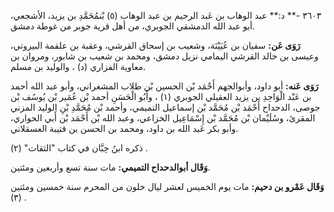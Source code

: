 ٣٦٠٣ -** د:** عبد الوهاب بن عَبد الرحيم بن عبد الوهاب (٥) بْنمُحَمَّدِ بن يزيد، الأشجعي، أبو عبد الله الدمشقي الجوبري، من أهل قرية جوبر من غوطة دمشق.

**رَوَى عَن:** سفيان بن عُيَيْنَة، وشعيب بن إسحاق القرشي، وعقبة بن علقمة البيروتي، وعيسى بن خالد القرشي اليمامي نزيل دمشق، ومحمد بن شعيب بن شابور، ومروان بن معاوية الفزاري (د) ، والوليد بن مسلم.

**رَوَى عَنه:** أبو داود، وأبوالجهم أَحْمَد بْن الحسين بْن طلاب المشغراني، وأبو عبد الله أحمد بن عَبْد الْوَاحِدِ بن يزيد العقيلي الجوبري (١) ، وأَبُو الْحَسَنِ أحمد بْن عُمَير بْن يُوسُف بْن جوصى، الدحداح أَحْمَد بْن مُحَمَّد بْن إسماعيل التميمي، وأحمد بْن مُحَمَّدِ بْنِ الوليد المزني المقرئ، وسُلَيْمان بْن مُحَمَّد بْن إِسْمَاعِيل الخزاعي، وعبد الله بْن أَحْمَد بْن أَبي الحواري، وأبو بكر عَبد الله بن داود، ومحمد بن الحسن بن قتيبة العسقلاني.

ذكره ابنُ حِبَّان في كتاب "الثقات" (٢) .

**وَقَال أبوالدحداح التميمي:** مات سنة تسع وأربعين ومئتين.

**وَقَال عَمْرو بن دحيم:** مات يوم الخميس لعشر ليال خلون من المحرم سنة خمسين ومئتين (٣) .